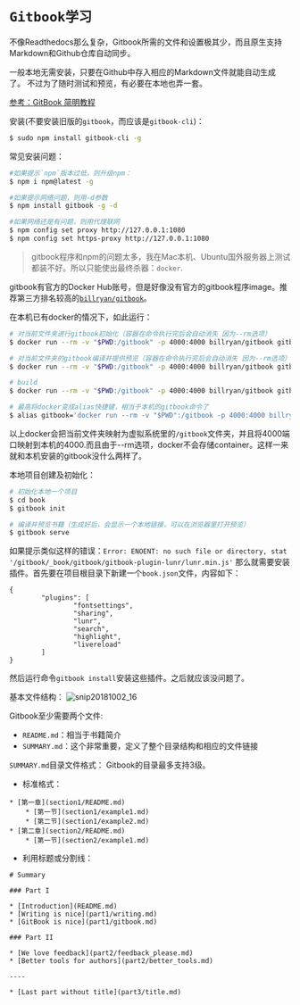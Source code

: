 # `Gitbook学习`

不像Readthedocs那么复杂，Gitbook所需的文件和设置极其少，而且原生支持Markdown和Github仓库自动同步。

一般本地无需安装，只要在Github中存入相应的Markdown文件就能自动生成了。
不过为了随时测试和预览，有必要在本地也弄一套。

[参考：GitBook 简明教程](http://www.chengweiyang.cn/gitbook/index.html)

安装(不要安装旧版的`gitbook`，而应该是`gitbook-cli`)：
```sh
$ sudo npm install gitbook-cli -g
```

常见安装问题：
```sh
#如果提示`npm`版本过低，则升级npm：
$ npm i npm@latest -g

#如果提示网络问题，则用-d参数
$ npm install gitbook -g -d

#如果网络还是有问题，则用代理联网
$ npm config set proxy http://127.0.0.1:1080
$ npm config set https-proxy http://127.0.0.1:1080
```

> gitbook程序和npm的问题太多，我在Mac本机、Ubuntu国外服务器上测试都装不好。所以只能使出最终杀器：`docker`.

gitbook有官方的Docker Hub账号，但是好像没有官方的gitbook程序image。推荐第三方排名较高的[`billryan/gitbook`](https://hub.docker.com/r/billryan/gitbook/)。

在本机已有docker的情况下，如此运行：
```sh
# 对当前文件夹进行gitbook初始化（容器在命令执行完后会自动消失 因为--rm选项）
$ docker run --rm -v "$PWD:/gitbook" -p 4000:4000 billryan/gitbook gitbook init

# 对当前文件夹的gitbook编译并提供预览（容器在命令执行完后会自动消失 因为--rm选项）
$ docker run --rm -v "$PWD:/gitbook" -p 4000:4000 billryan/gitbook gitbook serve

# build
$ docker run --rm -v "$PWD:/gitbook" -p 4000:4000 billryan/gitbook gitbook build

# 最高将docker变成alias快捷键，相当于本机的gitbook命令了
$ alias gitbook='docker run --rm -v "$PWD":/gitbook -p 4000:4000 billryan/gitbook gitbook'
```
以上docker会把当前文件夹映射为虚拟系统里的`/gitbook`文件夹，并且将4000端口映射到本机的4000.而且由于--rm选项，docker不会存储container。这样一来就和本机安装的gitbook没什么两样了。


本地项目创建及初始化：
```sh
# 初始化本地一个项目
$ cd book
$ gitbook init

# 编译并预览书籍（生成好后，会显示一个本地链接，可以在浏览器里打开预览）
$ gitbook serve
```


如果提示类似这样的错误：`Error: ENOENT: no such file or directory, stat '/gitbook/_book/gitbook/gitbook-plugin-lunr/lunr.min.js'`
那么就需要安装插件。首先要在项目根目录下新建一个`book.json`文件，内容如下：
```
{
        "plugins": [
                "fontsettings",
                "sharing",
                "lunr",
                "search",
                "highlight",
                "livereload"
        ]
}
```

然后运行命令`gitbook install`安装这些插件。之后就应该没问题了。



基本文件结构：
![snip20181002_16](https://user-images.githubusercontent.com/14041622/46356195-d2450c00-c694-11e8-9269-3fffee0f276c.png)

Gitbook至少需要两个文件:
- `README.md`：相当于书籍简介
- `SUMMARY.md`：这个非常重要，定义了整个目录结构和相应的文件链接


`SUMMARY.md`目录文件格式：
Gitbook的目录最多支持3级。
- 标准格式：
```
* [第一章](section1/README.md)
    * [第一节](section1/example1.md)
    * [第二节](section1/example2.md)
* [第二章](section2/README.md)
    * [第一节](section2/example1.md)
```
- 利用标题或分割线：
```
# Summary

### Part I

* [Introduction](README.md)
* [Writing is nice](part1/writing.md)
* [GitBook is nice](part1/gitbook.md)

### Part II

* [We love feedback](part2/feedback_please.md)
* [Better tools for authors](part2/better_tools.md)

----

* [Last part without title](part3/title.md)
```

